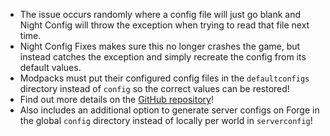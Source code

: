 + The issue occurs randomly where a config file will just go blank and Night Config will throw the exception when trying to read that file next time.
+ Night Config Fixes makes sure this no longer crashes the game, but instead catches the exception and simply recreate the config from its default values.
+ Modpacks must put their configured config files in the `defaultconfigs` directory instead of `config` so the correct values can be restored!
+ Find out more details on the [GitHub repository](https://github.com/Fuzss/nightconfigfixes)!
+ Also includes an additional option to generate server configs on Forge in the global `config` directory instead of locally per world in `serverconfig`!